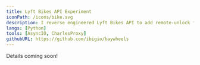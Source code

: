 ```yaml
---
title: Lyft Bikes API Experiment
iconPath: /icons/bike.svg
description: I reverse engineered Lyft Bikes API to add remote-unlock functionality, and in the process discovered (and disclosed) a vulnerability.
langs: [Python]
tools: [AsyncIO, CharlesProxy]
githubURL: https://github.com/ibigio/baywheels
---
```


Details coming soon!
